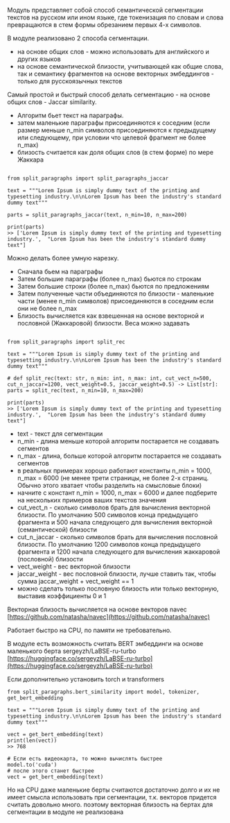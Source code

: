 Модуль представляет собой способ семантической сегментации текстов на русском или ином языке, где токенизация по словам и слова превращаются в стем формы обрезанием первых 4-х символов.

В модуле реализовано 2 способа сегментации.
- на основе общих слов - можно использовать для английского и других языков
- на основе семантической близости, учитывающей как общие слова, так и семантику фрагментов на основе векторных эмбеддингов - только для русскоязычных текстов

Самый простой и быстрый способ делать сегментацию - на основе общих слов - Jaccar similarity.

- Алгоритм бьет текст на параграфы.
- затем маленькие параграфы присоединяются к соседним (если размер меньше n_min символов присоединяются к предыдущему или следующему, при условии что целевой фрагмент не более n_max)
- близость считается как доля общих слов (в стем форме) по мере Жаккара

```python3

from split_paragraphs import split_paragraphs_jaccar

text = """Lorem Ipsum is simply dummy text of the printing and typesetting industry.\n\nLorem Ipsum has been the industry's standard dummy text"""

parts = split_paragraphs_jaccar(text, n_min=10, n_max=200)

print(parts) 
>> ['Lorem Ipsum is simply dummy text of the printing and typesetting industry.',  "Lorem Ipsum has been the industry's standard dummy text"]
```

Можно делать более умную нарезку.
- Сначала бьем на параграфы
- Затем большие параграфы (более n_max) бьются по строкам
- Затем большие строки (более n_max) бьются по предложениям
- Затем полученные части объединяются по близости - маленькие части (менее n_min символов) присоединяются в соседним если они не более n_max
- Близость вычисляется как взвешенная на основе векторной и пословной (Жаккаровой) близости. Веса можно задавать

```python3

from split_paragraphs import split_rec

text = """Lorem Ipsum is simply dummy text of the printing and typesetting industry.\n\nLorem Ipsum has been the industry's standard dummy text"""

# def split_rec(text: str, n_min: int, n_max: int, cut_vect_n=500, cut_n_jaccar=1200, vect_weight=0.5, jaccar_weight=0.5) -> List[str]:
parts = split_rec(text, n_min=10, n_max=200)

print(parts) 
>> ['Lorem Ipsum is simply dummy text of the printing and typesetting industry.',  "Lorem Ipsum has been the industry's standard dummy text"]
```

- text - текст для сегментации
- n_min - длина меньше которой алгоритм постарается не создавать сегментов
- n_max - длина, больше которой алгоритм постарается не создавать сегментов
- в реальных примерах хорошо работают константы n_min = 1000, n_max = 6000 (не менее трети страницы, не более 2-х страниц. Обычно этого хватает чтобы разделить на смысловые блоки)
- начните с констант n_min = 1000, n_max = 6000 и далее подберите на нескольких примеров ваших текстов значения
- cut_vect_n - сколько символов брать для вычисления векторной близости. По умолчанию 500 символов конца предыдущего фрагмента и 500 начала следующего для вычисления векторной (семантической) близости
- cut_n_jaccar - сколько символов брать для вычисления пословной близости. По умолчанию 1200 символов конца предыдущего фрагмента и 1200 начала следующего для вычисления жаккаровой (пословной) близости
- vect_weight - вес векторной близости
- jaccar_weight - вес пословной близости, лучше ставить так, чтобы сумма jaccar_weight + vect_weight == 1
- можно сделать только пословную близость или только векторную, выставив коэффициенты 0 и 1

Векторная близость вычисляется на основе векторов navec [https://github.com/natasha/navec](https://github.com/natasha/navec)

Работает быстро на CPU, по памяти не требовательно.

В модуле есть возможность считать BERT эмбеддинги на основе маленького берта sergeyzh/LaBSE-ru-turbo [https://huggingface.co/sergeyzh/LaBSE-ru-turbo](https://huggingface.co/sergeyzh/LaBSE-ru-turbo)

Если дополнительно установить torch и transformers

```python3
from split_paragraphs.bert_similarity import model, tokenizer, get_bert_embedding

text = """Lorem Ipsum is simply dummy text of the printing and typesetting industry.\n\nLorem Ipsum has been the industry's standard dummy text"""

vect = get_bert_embedding(text)
print(len(vect))
>> 768

# Если есть видеокарта, то можно вычислять быстрее
model.to('cuda')
# после этого станет быстрее
vect = get_bert_embedding(text)
```
Но на CPU даже маленькие берты считаются достаточно долго и их не имеет смысла использовать при сегментации, 
т.к. векторов придется считать довольно много. 
поэтому векторная близость на бертах для сегментации в модуле не реализована
